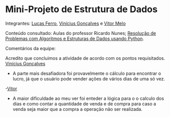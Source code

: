# Mini-Projeto de Estrutura de Dados

Integrantes: [Lucas Ferro](https://github.com/lucasferro0), [Vinícius Gonçalves](https://github.com/gonssalves) e [Vitor Melo](https://github.com/vitormelods)

Conteúdo consultado: Aulas do professor Ricardo Nunes; [Resolução de Problemas com Algoritmos e Estruturas de Dados usando Python](https://panda.ime.usp.br/pythonds/static/pythonds_pt/index.html).

Comentários da equipe: 

Acredito que concluimos a atividade de acordo com os pontos requisitados. 
[Vinícius Gonçalves](https://github.com/gonssalves)

- A parte mais desafiadora foi provavelmente o cálculo para encontrar o lucro, já que o usuário pode vender ações de vários dias de uma só vez.

-[Vitor](https://github.com/vitormelods)

- A maior dificuldade ao meu ver foi enteder a lógica para o o calculo dos dias e como contar a quantidade de venda e de compra para caso a venda seja maior que a compra a operação não ser realizada.